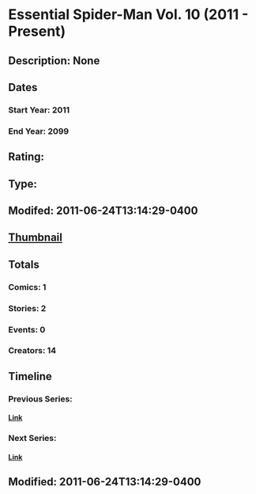 # Essential Spider-Man Vol. 10 (2011 - Present)
## Description: None
## Dates
### Start Year: 2011
### End Year: 2099
## Rating: 
## Type: 
## Modifed: 2011-06-24T13:14:29-0400
## [Thumbnail](http://i.annihil.us/u/prod/marvel/i/mg/b/40/image_not_available.jpg)
## Totals
### Comics: 1
### Stories: 2
### Events: 0
### Creators: 14
## Timeline
### Previous Series: 
#### [Link]()
### Next Series: 
#### [Link]()
## Modified: 2011-06-24T13:14:29-0400